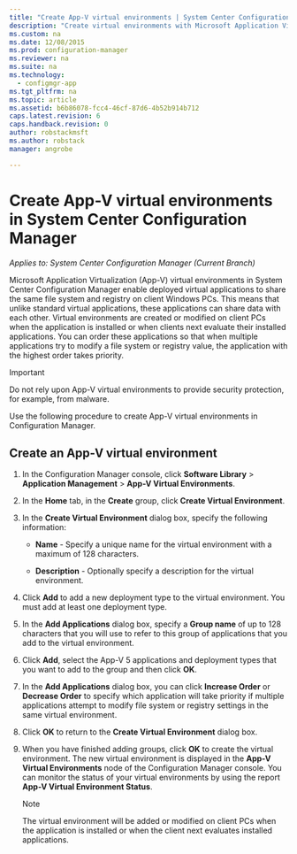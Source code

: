 ```yaml
---
title: "Create App-V virtual environments | System Center Configuration Manager"
description: "Create virtual environments with Microsoft Application Virtualization so apps can share data with each other."
ms.custom: na
ms.date: 12/08/2015
ms.prod: configuration-manager
ms.reviewer: na
ms.suite: na
ms.technology:
  - configmgr-app
ms.tgt_pltfrm: na
ms.topic: article
ms.assetid: b6b86078-fcc4-46cf-87d6-4b52b914b712
caps.latest.revision: 6
caps.handback.revision: 0
author: robstackmsftms.author: robstackmanager: angrobe

---
```

# Create App-V virtual environments in System Center Configuration Manager*Applies to: System Center Configuration Manager (Current Branch)*
Microsoft Application Virtualization (App-V) virtual environments in System Center Configuration Manager enable deployed virtual applications to share the same file system and registry on client Windows PCs. This means that unlike standard virtual applications, these applications can share data with each other. Virtual environments are created or modified on client PCs when the application is installed or when clients next evaluate their installed applications. You can order these applications so that when multiple applications try to modify a file system or registry value, the application with the highest order takes priority.  

> [!IMPORTANT]  
>  Do not rely upon App-V virtual environments to provide security protection, for example, from malware.  

 Use the following procedure to create App-V virtual environments in Configuration Manager.  

## Create an App-V virtual environment  

1.  In the Configuration Manager console, click **Software Library** > **Application Management** > **App-V Virtual Environments**.  

3.  In the **Home** tab, in the **Create** group, click **Create Virtual Environment**.  

4.  In the **Create Virtual Environment** dialog box, specify the following information:  

    -   **Name** - Specify a unique name for the virtual environment with a maximum of 128 characters.  

    -   **Description** - Optionally specify a description for the virtual environment.  

5.  Click **Add** to add a new deployment type to the virtual environment. You must add at least one deployment type.  

6.  In the **Add Applications** dialog box, specify a **Group name** of up to 128 characters that you will use to refer to this group of applications that you add to the virtual environment.  

7.  Click **Add**, select the App-V 5 applications and deployment types that you want to add to the group and then click **OK**.  

8.  In the **Add Applications** dialog box, you can click **Increase Order** or **Decrease Order** to specify which application will take priority if multiple applications attempt to modify file system or registry settings in the same virtual environment.  

9. Click **OK** to return to the **Create Virtual Environment** dialog box.  

10. When you have finished adding groups, click **OK** to create the virtual environment. The new virtual environment is displayed in the **App-V Virtual Environments** node of the Configuration Manager console. You can monitor the status of your virtual environments by using the report **App-V Virtual Environment Status**.  

    > [!NOTE]  
    >  The virtual environment will be added or modified on client PCs when the application is installed or when the client next evaluates installed applications.  
